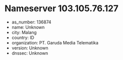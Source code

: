 # Nameserver 103.105.76.127

* as_number: 136874
* name: Unknown
* city: Malang
* country: ID
* organization: PT. Garuda Media Telematika
* version: Unknown
* dnssec: Unknown

